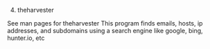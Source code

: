 4. theharvester

See man pages for theharvester
This program finds emails, hosts, ip addresses, and subdomains using a search engine like google, bing, hunter.io, etc
